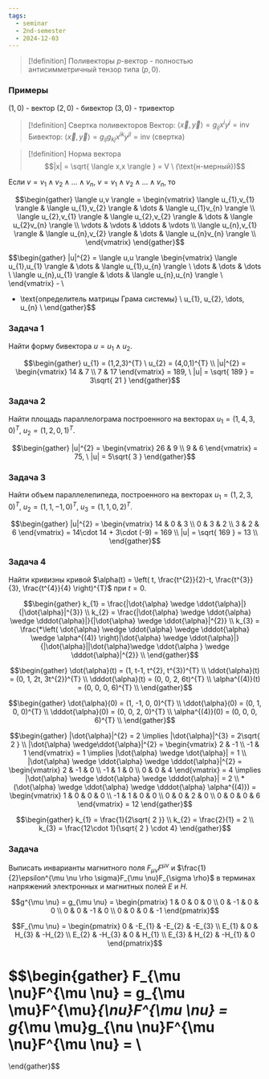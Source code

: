```yaml
---
tags:
  - seminar
  - 2nd-semester
  - 2024-12-03
---
```

> [!definition] Поливекторы
> $p$-вектор - полностью антисимметричный тензор типа $(p,0)$.

### Примеры

$(1,0)$ - вектор
$(2, 0)$ - бивектор
$(3, 0)$ - тривектор

> [!definition]  Свертка поливекторов
> Вектор: $\langle \vec{x}, \vec{y} \rangle = g_{ij}x^{i}y^{j} = \mathrm{inv}$
> Бивектор: $\langle \vec{x}, \vec{y} \rangle = g_{ij}g_{kj}x^{ik}y^{jl} = \mathrm{inv}$ (свертка)

> [!definition] Норма вектора
> $$|x| = \sqrt{ \langle x,x \rangle } = V \ (\text{н-мерный})$$

Если $v = v_{1} \wedge v_{2} \wedge \dots \wedge v_{n}$, $v = v_{1} \wedge v_{2} \wedge \dots \wedge v_{n}$, то 

$$\begin{gather}
\langle u,v \rangle = \begin{vmatrix}
\langle u_{1},v_{1} \rangle & \langle u_{1},v_{2} \rangle & \dots & \langle u_{1}v_{n} \rangle \\
\langle u_{2},v_{1} \rangle & \langle u_{2},v_{2} \rangle & \dots & \langle u_{2}v_{n} \rangle \\
\vdots & \vdots & \ddots & \vdots \\
\langle u_{n},v_{1} \rangle & \langle u_{n},v_{2} \rangle & \dots & \langle u_{n}v_{n} \rangle \\
\end{vmatrix}
\end{gather}$$

$$\begin{gather}
|u|^{2} = \langle u,u \rangle \begin{vmatrix}
\langle u_{1},u_{1} \rangle & \dots & \langle u_{1},u_{n} \rangle \\
\dots & \dots & \dots \\
\langle u_{n},u_{1} \rangle & \dots & \langle u_{n},u_{n} \rangle \\
\end{vmatrix} - \\
- \text{определитель матрицы Грама системы} \ u_{1}, u_{2}, \dots, u_{n} \\
\end{gather}$$

### Задача 1

Найти форму бивектора $u = u_{1} \wedge u_{2}$.

$$\begin{gather}
u_{1} = (1,2,3)^{T} \ u_{2} = (4,0,1)^{T} \\
|u|^{2} = \begin{vmatrix}
14 & 7 \\
7 & 17
\end{vmatrix} = 189, \ |u| = \sqrt{ 189 } = 3\sqrt{ 21 }
\end{gather}$$

### Задача 2

Найти площадь параллелограма построенного на векторах $u_{1} = (1,4,3,0)^{T}, \ u_{2} = (1,2,0,1)^{T}$.

$$\begin{gather}
|u|^{2} = \begin{vmatrix}
26 & 9 \\
9 & 6
\end{vmatrix} = 75, \ |u| = 5\sqrt{ 3 }
\end{gather}$$

### Задача 3

Найти объем параллелепипеда, построенного на векторах $u_{1} = (1,2,3,0)^{T}, \ u_{2} = (1,1,-1,0)^{T}, \ u_{3} = (1,1,0,2)^{T}$.

$$\begin{gather}
|u|^{2} = \begin{vmatrix}
14 & 0 & 3 \\
0 & 3 & 2 \\
3 & 2 & 6
\end{vmatrix} = 14\cdot 14 + 3\cdot (-9) = 169 \\
|u| = \sqrt{ 169 } = 13 \\
\end{gather}$$

### Задача 4

Найти кривизны кривой $\alpha(t) = \left( t, \frac{t^{2}}{2}-t, \frac{t^{3}}{3}, \frac{t^{4}}{4} \right)^{T}$ при $t = 0$.

$$\begin{gather}
k_{1} = \frac{|\dot{\alpha} \wedge \ddot{\alpha}|}{|\dot{\alpha}|^{3}} \\
k_{2} = \frac{|\dot{\alpha} \wedge \ddot{\alpha} \wedge \dddot{\alpha}|}{|\dot{\alpha} \wedge \ddot{\alpha}|^{2}} \\
k_{3} = \frac{*\left( \dot{\alpha} \wedge \ddot{\alpha} \wedge \dddot{\alpha} \wedge \alpha^{(4)} \right)|\dot{\alpha} \wedge \ddot{\alpha}|}{|\dot{\alpha}||\dot{\alpha}\wedge \ddot{\alpha } \wedge \dddot{\alpha}|^{2}} \\
\end{gather}$$

$$\begin{gather}
\dot{\alpha}(t) = (1, t-1, t^{2}, t^{3})^{T} \\
\ddot{\alpha}(t) = (0, 1, 2t, 3t^{2})^{T} \\
\dddot{\alpha}(t) = (0, 0, 2, 6t)^{T} \\
\alpha^{(4)}(t) = (0, 0, 0, 6)^{T} \\
\end{gather}$$

$$\begin{gather}
\dot{\alpha}(0) = (1, -1, 0, 0)^{T} \\
\ddot{\alpha}(0) = (0, 1, 0, 0)^{T} \\
\dddot{\alpha}(0) = (0, 0, 2, 0)^{T} \\
\alpha^{(4)}(0) = (0, 0, 0, 6)^{T} \\
\end{gather}$$

$$\begin{gather}
|\dot{\alpha}|^{2} = 2 \implies |\dot{\alpha}|^{3} = 2\sqrt{ 2 } \\
|\dot{\alpha} \wedge\ddot{\alpha}|^{2} = \begin{vmatrix}
2 & -1 \\
-1 & 1
\end{vmatrix} = 1 \implies |\dot{\alpha} \wedge \dot{\alpha}| = 1 \\
|\dot{\alpha} \wedge \ddot{\alpha} \wedge \dddot{\alpha}|^{2} = \begin{vmatrix}
2 & -1 & 0 \\
-1 & 1 & 0 \\
0 & 0 & 4
\end{vmatrix} = 4 \implies |\dot{\alpha} \wedge \ddot{\alpha} \wedge \dddot{\alpha}| = 2 \\
*(\dot{\alpha} \wedge \ddot{\alpha} \wedge \dddot{\alpha} \alpha^{(4)}) = \begin{vmatrix}
1 & 0 & 0 & 0 \\
-1 & 1 & 0 & 0 \\
0 & 0 & 2 & 0 \\
0 & 0 & 0 & 6
\end{vmatrix} = 12
\end{gather}$$

$$\begin{gather}
k_{1} = \frac{1}{2\sqrt{ 2 }} \\
k_{2} = \frac{2}{1} = 2 \\
k_{3} = \frac{12\cdot 1}{\sqrt{ 2 } \cdot 4}
\end{gather}$$

### Задача

Выписать инварианты магнитного поля $F_{\mu \nu}F^{\mu \nu}$ и $\frac{1}{2}\epsilon^{\mu \nu \rho \sigma}F_{\mu \nu}F_{\sigma \rho}$ в терминах напряжений электронных и магнитных полей $E$ и $H$.

$$g^{\mu \nu} = g_{\mu \nu} = \begin{pmatrix}
1 & 0 & 0 & 0 \\
0 & -1 & 0 & 0 \\
0 & 0 & -1 & 0 \\
0 & 0 & 0 & -1
\end{pmatrix}$$

$$F_{\mu \nu} = \begin{pmatrix}
0 & -E_{1} & -E_{2} & -E_{3} \\
E_{1} & 0 & H_{3} & -H_{2} \\
E_{2} & -H_{3} & 0 & H_{1} \\
E_{3} & H_{2} & -H_{1} & 0
\end{pmatrix}$$

$$\begin{gather}
F_{\mu \nu}F^{\mu \nu} = g_{\mu \mu}F^{\mu}_{\nu}F^{\mu \nu} = g_{\mu \mu}g_{\nu \nu}F^{\mu \nu}F^{\mu \nu} = \\
= 
\end{gather}$$
